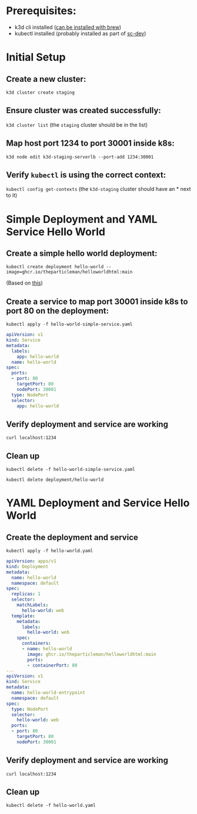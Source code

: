 # Prerequisites:
- k3d cli installed ([can be installed with brew](https://formulae.brew.sh/formula/k3d))
- kubectl installed (probably installed as part of [sc-dev](https://github.com/samcart/sc-dev))

# Initial Setup

## Create a new cluster:
`k3d cluster create staging`

## Ensure cluster was created successfully:
`k3d cluster list`
(the `staging` cluster should be in the list)

## Map host port 1234 to port 30001 inside k8s:
`k3d node edit k3d-staging-serverlb --port-add 1234:30001`

## Verify `kubectl` is using the correct context:
`kubectl config get-contexts`
(the `k3d-staging` cluster should have an * next to it)

# Simple Deployment and YAML Service Hello World

## Create a simple hello world deployment:
`kubectl create deployment hello-world --image=ghcr.io/theparticleman/helloworldhtml:main`

(Based on [this](https://k3d.io/v5.0.1/usage/exposing_services/))

## Create a service to map port 30001 inside k8s to port 80 on the deployment:
`kubectl apply -f hello-world-simple-service.yaml`

``` hello-world-simple-service.yaml
apiVersion: v1
kind: Service
metadata:
  labels:
    app: hello-world
  name: hello-world
spec:
  ports:
  - port: 80
    targetPort: 80
    nodePort: 30001
  type: NodePort
  selector:
    app: hello-world
```

## Verify deployment and service are working
`curl localhost:1234`

## Clean up
`kubectl delete -f hello-world-simple-service.yaml`

`kubectl delete deployment/hello-world`


# YAML Deployment and Service Hello World

## Create the deployment and service
`kubectl apply -f hello-world.yaml`

``` hello-world.yaml
apiVersion: apps/v1
kind: Deployment
metadata:
  name: hello-world
  namespace: default
spec:
  replicas: 1
  selector:
    matchLabels:
      hello-world: web
  template:
    metadata: 
      labels:
        hello-world: web
    spec:
      containers:
      - name: hello-world
        image: ghcr.io/theparticleman/helloworldhtml:main
        ports:
        - containerPort: 80
---
apiVersion: v1
kind: Service
metadata:
  name: hello-world-entrypoint
  namespace: default
spec:
  type: NodePort
  selector:
    hello-world: web
  ports:
  - port: 80
    targetPort: 80
    nodePort: 30001
```

## Verify deployment and service are working
`curl localhost:1234`

## Clean up
`kubectl delete -f hello-world.yaml`